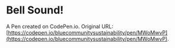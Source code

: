 # Bell Sound!

A Pen created on CodePen.io. Original URL: [https://codepen.io/bluecommunitysustainability/pen/MWoMwvP](https://codepen.io/bluecommunitysustainability/pen/MWoMwvP).

